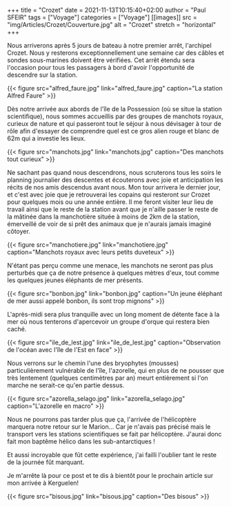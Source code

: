 +++
title = "Crozet"
date = 2021-11-13T10:15:40+02:00
author = "Paul SFEIR"
tags = ["Voyage"]
categories = ["Voyage"]
[[images]]
  src = "img/Articles/Crozet/Couverture.jpg"
  alt = "Crozet"
  stretch = "horizontal"
+++

Nous arriverons après 5 jours de bateau à notre premier arrêt, l'archipel Crozet. Nous y resterons exceptionnellement une semaine car des câbles et sondes sous-marines doivent être vérifiées. Cet arrêt étendu sera l'occasion pour tous les passagers à bord d'avoir l'opportunité de descendre sur la station.

{{< figure src="alfred_faure.jpg" link="alfred_faure.jpg" caption="La station Alfred Faure" >}}

Dès notre arrivée aux abords de l'île de la Possession (où se situe la station scientifique), nous sommes accueillis par des groupes de manchots royaux, curieux de nature et qui passeront tout le séjour à nous dévisager à tour de rôle afin d'essayer de comprendre quel est ce gros alien rouge et blanc de 62m qui a investie les lieux.


{{< figure src="manchots.jpg" link="manchots.jpg" caption="Des manchots tout curieux" >}}


Ne sachant pas quand nous descendrons, nous scruterons tous les soirs le planning journalier des descentes et écouterons avec joie et anticipation les récits de nos amis descendus avant nous. Mon tour arrivera le dernier jour, et c'est avec joie que je retrouverai les copains qui resteront sur Crozet pour quelques mois ou une année entière. Il me feront visiter leur lieu de travail ainsi que le reste de la station avant que je n'aille passer le reste de la mâtinée dans la manchotière située à moins de 2km de la station, émerveillé de voir de si prêt des animaux que je n'aurais jamais imaginé côtoyer.

{{< figure src="manchotiere.jpg" link="manchotiere.jpg" caption="Manchots royaux avec leurs petits duveteux" >}}

N'étant pas perçu comme une menace, les manchots ne seront pas plus perturbés que ça de notre présence à quelques mètres d'eux, tout comme les quelques jeunes éléphants de mer présents.

{{< figure src="bonbon.jpg" link="bonbon.jpg" caption="Un jeune éléphant de mer aussi appelé bonbon, ils sont trop mignons" >}}

L'après-midi sera plus tranquille avec un long moment de détente face à la mer où nous tenterons d'apercevoir un groupe d'orque qui restera bien caché.

{{< figure src="ile_de_lest.jpg" link="ile_de_lest.jpg" caption="Observation de l'océan avec l'île de l'Est en face" >}}

Nous verrons sur le chemin l'une des bryophytes (mousses) particulièrement vulnérable de l'île, l'azorelle, qui en plus de ne pousser que très lentement (quelques centimètres par an) meurt entièrement si l'on marche ne serait-ce qu'en partie dessus.

{{< figure src="azorella_selago.jpg" link="azorella_selago.jpg" caption="L'azorelle en macro" >}}

Nous ne pourrons pas tarder plus que ça, l'arrivée de l'hélicoptère marquera notre retour sur le Marion... Car je n'avais pas précisé mais le transport vers les stations scientifiques se fait par hélicoptère. J'aurai donc fait mon baptême hélico dans les sub-antarctiques ! 

Et aussi incroyable que fût cette expérience, j'ai failli l'oublier tant le reste de la journée fût marquant.

Je m'arrête là pour ce post et te dis à bientôt pour le prochain article sur mon arrivée à Kerguelen!

{{< figure src="bisous.jpg" link="bisous.jpg" caption="Des bisous" >}}
